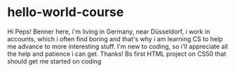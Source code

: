 # hello-world-course
Hi Peps!
Benner here, i'm living in Germany, near Düsseldorf, i work in accounts, which i often find boring and that's why i am learning CS to help me advance to more interesting stuff. I'm new to coding, so i'll appreciate all the help and patience i can get. Thanks!
Bs first HTML project on CS50 that should get me started on coding
